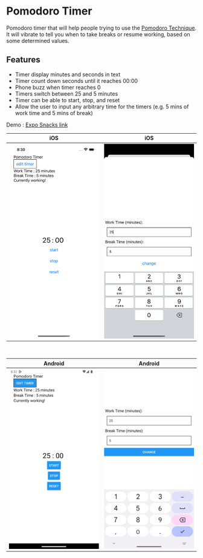 # Pomodoro Timer

Pomodoro timer that will help
people trying to use the [Pomodoro Technique](https://en.wikipedia.org/wiki/Pomodoro_Technique).
It will vibrate to tell you when to take breaks or resume working, based on some
determined values.

## Features

- Timer display minutes and seconds in text
- Timer count down seconds until it reaches 00:00
- Phone buzz when timer reaches 0
- Timers switch between 25 and 5 minutes
- Timer can be able to start, stop, and reset
- Allow the user to input any arbitrary time for the timers (e.g. 5 mins of work time and 5 mins of break)

Demo : [Expo Snacks link](https://snack.expo.dev/@kaungnyuntsan1/pomodoro-timer)

| iOS                                   | iOS                                   |
| ------------------------------------- | ------------------------------------- |
| ![iOS Screenshot1](./assets/ios1.png) | ![iOS Screenshot2](./assets/ios2.png) |

<br/>

| Android                                       | Android                                       |
| --------------------------------------------- | --------------------------------------------- |
| ![Android Screenshot1](./assets/android1.png) | ![Android Screenshot2](./assets/android2.png) |

